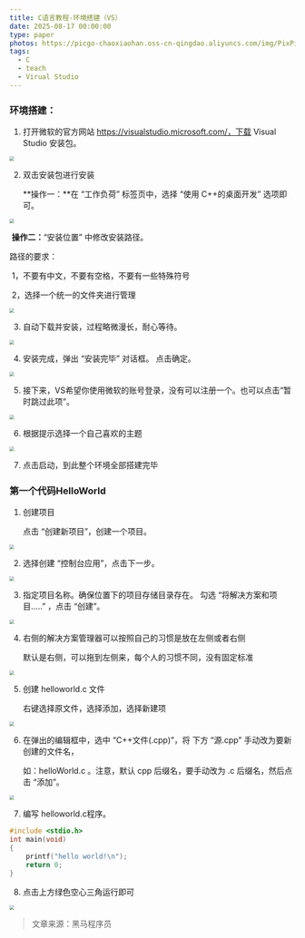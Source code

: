 ```yaml
---
title: C语言教程-环境搭建（VS）
date: 2025-08-17 00:00:00
type: paper
photos: https://picgo-chaoxiaohan.oss-cn-qingdao.aliyuncs.com/img/PixPin_2025-08-17_21-12-34.png
tags:
  - C
  - teach
  - Virual Studio
---
```


### 环境搭建：

1. 打开微软的官方网站 https://visualstudio.microsoft.com/，下载 Visual Studio 安装包。

<img src="https://picgo-chaoxiaohan.oss-cn-qingdao.aliyuncs.com/img/环境搭建1.png" style="zoom:50%">

2. 双击安装包进行安装

   **操作一：**在 “工作负荷” 标签页中，选择 “使用 C++的桌面开发” 选项即可。

<img src="https://picgo-chaoxiaohan.oss-cn-qingdao.aliyuncs.com/img/安装1.png" style="zoom:50%">

​	**操作二：**“安装位置” 中修改安装路径。

路径的要求：

​	1，不要有中文，不要有空格，不要有一些特殊符号

​	2，选择一个统一的文件夹进行管理

<img src="https://picgo-chaoxiaohan.oss-cn-qingdao.aliyuncs.com/img/安装2.png" style="zoom:50%">

3. 自动下载并安装，过程略微漫长，耐心等待。

<img src="https://picgo-chaoxiaohan.oss-cn-qingdao.aliyuncs.com/img/安装3.png" style="zoom:50%">

4. 安装完成，弹出 “安装完毕” 对话框。 点击确定。

<img src="https://picgo-chaoxiaohan.oss-cn-qingdao.aliyuncs.com/img/安装4.png" style="zoom:50%">

5. 接下来，VS希望你使用微软的账号登录，没有可以注册一个。也可以点击“暂时跳过此项”。

<img src="https://picgo-chaoxiaohan.oss-cn-qingdao.aliyuncs.com/img/安装5.png" style="zoom:50%">

6. 根据提示选择一个自己喜欢的主题

<img src="https://picgo-chaoxiaohan.oss-cn-qingdao.aliyuncs.com/img/安装7.png" style="zoom:50%">

7. 点击启动，到此整个环境全部搭建完毕

### 第一个代码HelloWorld

1. 创建项目

   点击 “创建新项目”，创建一个项目。

<img src="https://picgo-chaoxiaohan.oss-cn-qingdao.aliyuncs.com/img/安装6.png" style="zoom:50%">

2. 选择创建 “控制台应用”，点击下一步。

 <img src="https://picgo-chaoxiaohan.oss-cn-qingdao.aliyuncs.com/img/6.png" style="zoom:50%">

3. 指定项目名称。确保位置下的项目存储目录存在。 勾选 “将解决方案和项目.....” ，点击 “创建”。

 <img src="https://picgo-chaoxiaohan.oss-cn-qingdao.aliyuncs.com/img/3.png" style="zoom:50%">

4. 右侧的解决方案管理器可以按照自己的习惯是放在左侧或者右侧

   默认是右侧，可以拖到左侧来，每个人的习惯不同，没有固定标准

 <img src="https://picgo-chaoxiaohan.oss-cn-qingdao.aliyuncs.com/img/4.png" style="zoom:50%">

5. 创建 helloworld.c ⽂件

   右键选择原文件，选择添加，选择新建项

 <img src="https://picgo-chaoxiaohan.oss-cn-qingdao.aliyuncs.com/img/1.png" style="zoom:50%">

6. 在弹出的编辑框中，选中 “C++文件(.cpp)”，将 下方 “源.cpp” 手动改为要新创建的文件名，

   如：helloWorld.c 。注意，默认 cpp 后缀名，要手动改为 .c 后缀名，然后点击 “添加”。

 <img src="https://picgo-chaoxiaohan.oss-cn-qingdao.aliyuncs.com/img/7.png" style="zoom:50%">

7. 编写 helloworld.c程序。

```c
#include <stdio.h>
int main(void)
{
    printf("hello world!\n");
    return 0;
}
```

8. 点击上方绿色空心三角运行即可

 <img src="https://picgo-chaoxiaohan.oss-cn-qingdao.aliyuncs.com/img/2.png" style="zoom:50%">



> 文章来源：黑马程序员